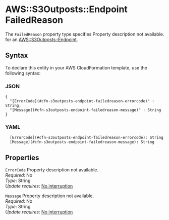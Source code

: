 # AWS::S3Outposts::Endpoint FailedReason<a name="aws-properties-s3outposts-endpoint-failedreason"></a>

<a name="aws-properties-s3outposts-endpoint-failedreason-description"></a>The `FailedReason` property type specifies Property description not available\. for an [AWS::S3Outposts::Endpoint](aws-resource-s3outposts-endpoint.md)\.

## Syntax<a name="aws-properties-s3outposts-endpoint-failedreason-syntax"></a>

To declare this entity in your AWS CloudFormation template, use the following syntax:

### JSON<a name="aws-properties-s3outposts-endpoint-failedreason-syntax.json"></a>

```
{
  "[ErrorCode](#cfn-s3outposts-endpoint-failedreason-errorcode)" : String,
  "[Message](#cfn-s3outposts-endpoint-failedreason-message)" : String
}
```

### YAML<a name="aws-properties-s3outposts-endpoint-failedreason-syntax.yaml"></a>

```
  [ErrorCode](#cfn-s3outposts-endpoint-failedreason-errorcode): String
  [Message](#cfn-s3outposts-endpoint-failedreason-message): String
```

## Properties<a name="aws-properties-s3outposts-endpoint-failedreason-properties"></a>

`ErrorCode`  <a name="cfn-s3outposts-endpoint-failedreason-errorcode"></a>
Property description not available\.  
*Required*: No  
*Type*: String  
*Update requires*: [No interruption](https://docs.aws.amazon.com/AWSCloudFormation/latest/UserGuide/using-cfn-updating-stacks-update-behaviors.html#update-no-interrupt)

`Message`  <a name="cfn-s3outposts-endpoint-failedreason-message"></a>
Property description not available\.  
*Required*: No  
*Type*: String  
*Update requires*: [No interruption](https://docs.aws.amazon.com/AWSCloudFormation/latest/UserGuide/using-cfn-updating-stacks-update-behaviors.html#update-no-interrupt)